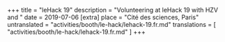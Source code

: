 +++
title = "leHack 19"
description = "Volunteering at leHack 19 with HZV and "
date = 2019-07-06
[extra]
place = "Cité des sciences, Paris"
untranslated = "activities/booth/le-hack/lehack-19.fr.md"
translations = [
    "activities/booth/le-hack/lehack-19.fr.md"
]
+++
